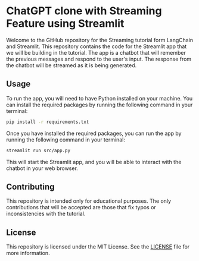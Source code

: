 # ChatGPT clone with Streaming Feature using Streamlit

Welcome to the GitHub repository for the Streaming tutorial form LangChain and Streamlit. This repository contains the code for the Streamlit app that we will be building in the tutorial. The app is a chatbot that will remember the previous messages and respond to the user's input. The response from the chatbot will be streamed as it is being generated.

## Usage

To run the app, you will need to have Python installed on your machine. You can install the required packages by running the following command in your terminal:

```bash
pip install -r requirements.txt
```

Once you have installed the required packages, you can run the app by running the following command in your terminal:

```bash
streamlit run src/app.py
```

This will start the Streamlit app, and you will be able to interact with the chatbot in your web browser.

## Contributing

This repository is intended only for educational purposes. The only contributions that will be accepted are those that fix typos or inconsistencies with the tutorial. 

## License

This repository is licensed under the MIT License. See the [LICENSE](./LICENCE.md) file for more information.

